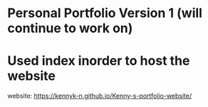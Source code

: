 # Personal Portfolio Version 1 (will continue to work on)
# Used index inorder to host the website
website: https://kennyk-n.github.io/Kenny-s-portfolio-website/
